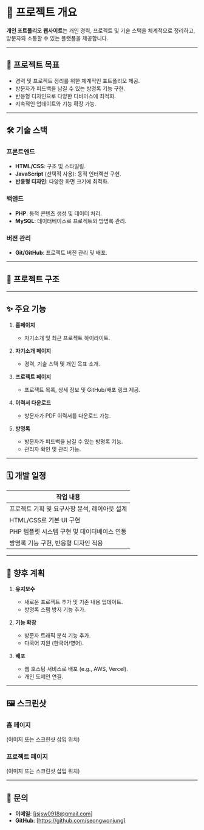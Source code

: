 # 📖 프로젝트 개요
**개인 포트폴리오 웹사이트**는 개인 경력, 프로젝트 및 기술 스택을 체계적으로 정리하고, 방문자와 소통할 수 있는 플랫폼을 제공합니다.

---

## 🎯 프로젝트 목표
- 경력 및 프로젝트 정리를 위한 체계적인 포트폴리오 제공.  
- 방문자가 피드백을 남길 수 있는 방명록 기능 구현.  
- 반응형 디자인으로 다양한 디바이스에 최적화.  
- 지속적인 업데이트와 기능 확장 가능.  

---

## 🛠️ 기술 스택

### 프론트엔드
- **HTML/CSS**: 구조 및 스타일링.  
- **JavaScript** (선택적 사용): 동적 인터랙션 구현.  
- **반응형 디자인**: 다양한 화면 크기에 최적화.  

### 백엔드
- **PHP**: 동적 콘텐츠 생성 및 데이터 처리.  
- **MySQL**: 데이터베이스로 프로젝트와 방명록 관리.  

### 버전 관리
- **Git/GitHub**: 프로젝트 버전 관리 및 배포.  

---

## 📂 프로젝트 구조

---

## ✨ 주요 기능
1. **홈페이지**
   - 자기소개 및 최근 프로젝트 하이라이트.  

2. **자기소개 페이지**
   - 경력, 기술 스택 및 개인 목표 소개.  

3. **프로젝트 페이지**
   - 프로젝트 목록, 상세 정보 및 GitHub/배포 링크 제공.  

4. **이력서 다운로드**
   - 방문자가 PDF 이력서를 다운로드 가능.  

5. **방명록**
   - 방문자가 피드백을 남길 수 있는 방명록 기능.  
   - 관리자 확인 및 관리 가능.  

---

## 🗓️ 개발 일정
| 작업 내용                                 |
|------------------------------------------|
| 프로젝트 기획 및 요구사항 분석, 레이아웃 설계 |
| HTML/CSS로 기본 UI 구현                  |
| PHP 템플릿 시스템 구현 및 데이터베이스 연동 |
| 방명록 기능 구현, 반응형 디자인 적용       |

---

## 🚀 향후 계획
1. **유지보수**
   - 새로운 프로젝트 추가 및 기존 내용 업데이트.  
   - 방명록 스팸 방지 기능 추가.  

2. **기능 확장**
   - 방문자 트래픽 분석 기능 추가.  
   - 다국어 지원 (한국어/영어).  

3. **배포**
   - 웹 호스팅 서비스로 배포 (e.g., AWS, Vercel).  
   - 개인 도메인 연결.  

---

## 🖼️ 스크린샷
### 홈 페이지
(이미지 또는 스크린샷 삽입 위치)  

### 프로젝트 페이지
(이미지 또는 스크린샷 삽입 위치)  

---

## 📧 문의
- **이메일**: [jsjsw0918@gmail.com]  
- **GitHub**: [https://github.com/seongwonjung]

